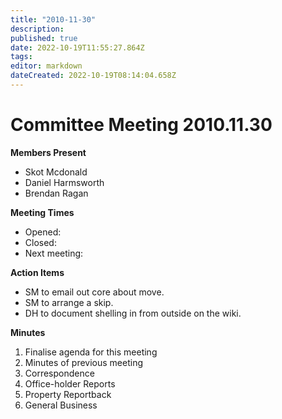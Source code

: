 ```yaml
---
title: "2010-11-30"
description: 
published: true
date: 2022-10-19T11:55:27.864Z
tags: 
editor: markdown
dateCreated: 2022-10-19T08:14:04.658Z
---
```


# Committee Meeting 2010.11.30

**Members Present**

-   Skot Mcdonald
-   Daniel Harmsworth
-   Brendan Ragan

**Meeting Times**

-   Opened:
-   Closed:
-   Next meeting:

**Action Items**

-   SM to email out core about move.
-   SM to arrange a skip.
-   DH to document shelling in from outside on the wiki.

**Minutes**

1.  Finalise agenda for this meeting
2.  Minutes of previous meeting
3.  Correspondence
4.  Office-holder Reports
5.  Property Reportback
6.  General Business
